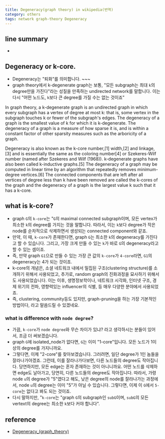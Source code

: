 ```yaml
---
title: Degeneracy(graph theory) in wikipedia(번역)
category: others
tags: network graph-theory Degeneracy
---
```


## line summary 

- 

## Degeneracy or k-core.

- Degeneracy는 "퇴화"를 의미합니다. ~~~ 
- graph theory에서 k-degenerate graph는 보통, "모든 subgraph는 최대 `k`의 degree만을 가진다"라는 성질을 만족하는 undirected network를 말합니다. 이는 다시 "어떤 노드도, `k`보다 큰 degree를 가질 수는 없는 것이죠"


In graph theory, a k-degenerate graph is an undirected graph in which every subgraph has a vertex of degree at most k: that is, some vertex in the subgraph touches k or fewer of the subgraph's edges. The degeneracy of a graph is the smallest value of k for which it is k-degenerate. The degeneracy of a graph is a measure of how sparse it is, and is within a constant factor of other sparsity measures such as the arboricity of a graph.

Degeneracy is also known as the k-core number,[1] width,[2] and linkage,[3] and is essentially the same as the coloring number[4] or Szekeres-Wilf number (named after Szekeres and Wilf (1968)). k-degenerate graphs have also been called k-inductive graphs.[5] The degeneracy of a graph may be computed in linear time by an algorithm that repeatedly removes minimum-degree vertices.[6] The connected components that are left after all vertices of degree less than k have been removed are called the k-cores of the graph and the degeneracy of a graph is the largest value k such that it has a k-core.

## what is k-core? 

- graph `G`의 `k-core`는 "`G`의 maximal connected subgraph이며, 모든 vertex가 최소한 `k`의 degree를 가지는 것을 말합니다. 따라서, 이는 `k`보다 degree가 작은 node를 순차적으로 삭제하면서 생성되는 connected component와 같죠. 
- 만약, 이 때, `k-core`가 존재한다면, graph `G`는 최소한 `k`의 degeneracy를 가진다고 할 수 있습니다. 그리고, 가장 크게 만들 수 있는 `k`가 바로 `G`의 degeneracy라고 할 수 있는 셈이죠. 
- 즉, 만약 graph `G1`으로 만들 수 있는 가장 큰 값의 `k-core`가 `4-core`라면, `G1`의 degeneracy는 4가 되는 것이죠.
- k-core의 개념은, 소셜 네트워크 내에서 밀집된 구조(clustering structure)를 소개하기 위해서 사용되었고, 추가로, random graph의 진화과정을 묘사하기 위해서도 사용되었습니다. 이는 이후, 생명정보학이나, 네트워크 시각화, 인터넷 구조, 경제 위기의 전파, 영향력있는 influencer의 식별, 등 매우 다양한 분야에서 사용되었죠. 
- 즉, clustering, community등도 있지만, graph-pruning을 하는 가장 기본적인 방법이다, 라고 말씀드릴 수 있겠네요.


### what is difference with `node degree`?

- 가끔, `k-core`가 `node degree`와 무슨 차이가 있냐? 라고 생각하시는 분들이 있어서, 조금 더 써보겠습니다. 
- graph `G`에 isolated_node가 없다면, `G`는 이미 "1-core"입니다. 모든 노드가 1이상의 degree를 가지니까요. 
- 그렇다면, 이제 "2-core"를 찾아보겠습니다. 그러려면, 일단 degree가 1인 놈들을 잘라나가야겠죠. 그런데, 이를 잘라나가다보면, 다른 노드들의 degree도 작아집니다. 당연하지만, 모든 edge는 혼자 존재하는 것이 아니니까요. 어떤 노드를 삭제하면 edge도 날아가고, 당연히, 다른 노드들의 degree도 작아집니다. 따라서, 가령 node `u`의 degree가  "5"였다고 해도, 낮은 degree의 node를 잘라나가는 과정에서, node `u`의 degree는 이미 "5"가 아닐 수 있습니다. 그렇다면, 이제 이 `G`에서 `5-core`는 없다고 봐도 되는 것이죠. 
- 다시 말하지만, "`k-core`는 "graph `G`의 subgraph인 `subG`이며, `subG`의 모든 vertext의 degree는 최소한 `k`보다 커야 합니다". 


## reference 

- [Degeneracy_(graph_theory)](https://en.wikipedia.org/wiki/Degeneracy_(graph_theory))